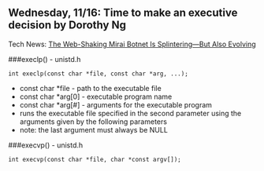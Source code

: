 ## Wednesday, 11/16: Time to make an executive decision by Dorothy Ng

Tech News: [The Web-Shaking Mirai Botnet Is Splintering—But Also Evolving](https://www.wired.com/2016/11/web-shaking-mirai-botnet-splintering-also-evolving/)

###execlp() - unistd.h
```
int execlp(const char *file, const char *arg, ...);
```
- const char \*file - path to the executable file
- const char \*arg[0] - executable program name
- const char \*arg[#] - arguments for the executable program
- runs the executable file specified in the second parameter using the arguments given by the following parameters
- note: the last argument must always be NULL

###execvp() - unistd.h
```
int execvp(const char *file, char *const argv[]);
```
